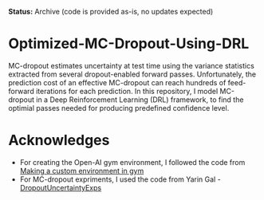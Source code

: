 **Status:** Archive (code is provided as-is, no updates expected)

# Optimized-MC-Dropout-Using-DRL

MC-dropout estimates uncertainty at test time using the variance statistics extracted from several dropout-enabled forward passes. Unfortunately, the prediction cost of an effective MC-dropout can reach hundreds of feed-forward iterations for each prediction.
In this repository, I model MC-dropout in a Deep Reinforcement Learning (DRL) framework, to find the optimial passes needed for producing predefined confidence level. 

# Acknowledges

* For creating the Open-AI gym environment, I followed the code from [Making a custom environment in gym](https://medium.com/@apoddar573/making-your-own-custom-environment-in-gym-c3b65ff8cdaa) 
* For MC-dropout expriments, I used the code from Yarin Gal - [DropoutUncertaintyExps](https://github.com/yaringal/DropoutUncertaintyExps)
